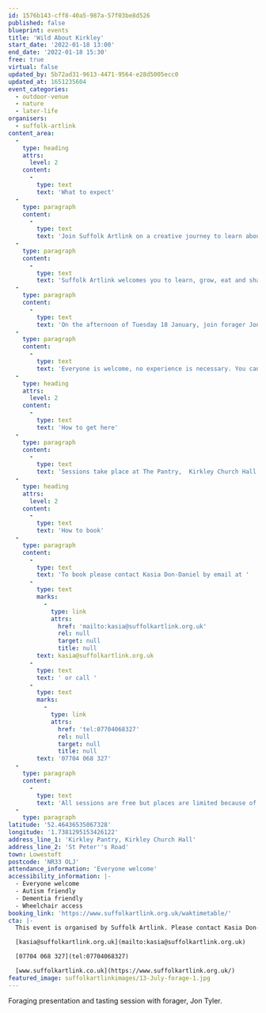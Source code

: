 ```yaml
---
id: 1576b143-cff8-40a5-987a-57f03be8d526
published: false
blueprint: events
title: 'Wild About Kirkley'
start_date: '2022-01-18 13:00'
end_date: '2022-01-18 15:30'
free: true
virtual: false
updated_by: 5b72ad31-9613-4471-9564-e28d5005ecc0
updated_at: 1651235604
event_categories:
  - outdoor-venue
  - nature
  - later-life
organisers:
  - suffolk-artlink
content_area:
  -
    type: heading
    attrs:
      level: 2
    content:
      -
        type: text
        text: 'What to expect'
  -
    type: paragraph
    content:
      -
        type: text
        text: 'Join Suffolk Artlink on a creative journey to learn about Kirkley’s unique natural environment.  '
  -
    type: paragraph
    content:
      -
        type: text
        text: 'Suffolk Artlink welcomes you to learn, grow, eat and share through a series of inspiring, social and creative get-togethers centered around Kirkley. From now until March, you can enjoy free activities led by artists, Carrie Phoenix and Kasia Posen, plus guests. From foraging and tasting to learning about local marine life and growing organic vegetables you will creatively explore the place you call home alongside your friends and neighbours.   '
  -
    type: paragraph
    content:
      -
        type: text
        text: 'On the afternoon of Tuesday 18 January, join forager Jon Tyler for a foraging presentation and tasting session.'
  -
    type: paragraph
    content:
      -
        type: text
        text: 'Everyone is welcome, no experience is necessary. You can attend as few or as many activities as you like.'
  -
    type: heading
    attrs:
      level: 2
    content:
      -
        type: text
        text: 'How to get here'
  -
    type: paragraph
    content:
      -
        type: text
        text: 'Sessions take place at The Pantry,  Kirkley Church Hall, St Peter’s Rd, Lowestoft NR33 0LJ'
  -
    type: heading
    attrs:
      level: 2
    content:
      -
        type: text
        text: 'How to book'
  -
    type: paragraph
    content:
      -
        type: text
        text: 'To book please contact Kasia Don-Daniel by email at '
      -
        type: text
        marks:
          -
            type: link
            attrs:
              href: 'mailto:kasia@suffolkartlink.org.uk'
              rel: null
              target: null
              title: null
        text: kasia@suffolkartlink.org.uk
      -
        type: text
        text: ' or call '
      -
        type: text
        marks:
          -
            type: link
            attrs:
              href: 'tel:07704068327'
              rel: null
              target: null
              title: null
        text: '07704 068 327'
  -
    type: paragraph
    content:
      -
        type: text
        text: 'All sessions are free but places are limited because of Covid-19 restrictions so please book early. '
  -
    type: paragraph
latitude: '52.46436535067328'
longitude: '1.7381295153426122'
address_line_1: 'Kirkley Pantry, Kirkley Church Hall'
address_line_2: 'St Peter''s Road'
town: Lowestoft
postcode: 'NR33 OLJ'
attendance_information: 'Everyone welcome'
accessibility_information: |-
  - Everyone welcome
  - Autism friendly
  - Dementia friendly
  - Wheelchair access
booking_link: 'https://www.suffolkartlink.org.uk/waktimetable/'
cta: |-
  This event is organised by Suffolk Artlink. Please contact Kasia Don-Daniel:

  [kasia@suffolkartlink.org.uk](mailto:kasia@suffolkartlink.org.uk)

  [07704 068 327](tel:07704068327)

  [www.suffolkartlink.co.uk](https://www.suffolkartlink.org.uk/)
featured_image: suffolkartlinkimages/13-July-forage-1.jpg
---
```

Foraging presentation and tasting session with forager, Jon Tyler.